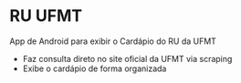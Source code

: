 RU UFMT
======

App de Android  para exibir o Cardápio do RU da UFMT

* Faz consulta direto no site oficial da UFMT via scraping
* Exibe o cardápio de forma organizada
